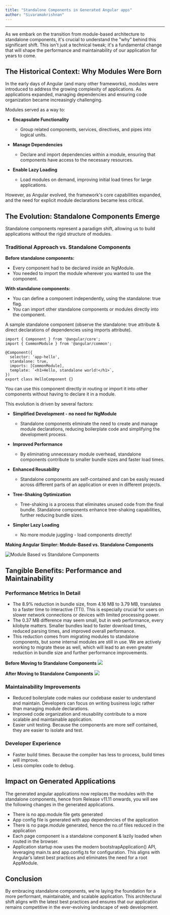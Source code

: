 ```yaml
---
title: "Standalone Components in Generated Angular apps"
author: "Sivaramakrishnan"
---
```

---

As we embark on the transition from module-based architecture to standalone components, it's crucial to understand the "why" behind this significant shift. This isn't just a technical tweak; it's a fundamental change that will shape the performance and maintainability of our application for years to come.

<!-- truncate -->

## The Historical Context: Why Modules Were Born

In the early days of Angular (and many other frameworks), modules were introduced to address the growing complexity of applications. As applications expanded, managing dependencies and ensuring code organization became increasingly challenging. 

Modules served as a way to:

- **Encapsulate Functionality** 
  - Group related components, services, directives, and pipes into logical units.


- **Manage Dependencies**
  - Declare and import dependencies within a module, ensuring that components have access to the necessary resources.

- **Enable Lazy Loading**
  - Load modules on demand, improving initial load times for large applications.


However, as Angular evolved, the framework's core capabilities expanded, and the need for explicit module declarations became less critical.

## The Evolution: Standalone Components Emerge

Standalone components represent a paradigm shift, allowing us to build applications without the rigid structure of modules.

### Traditional Approach vs. Standalone Components

**Before standalone components:**

- Every component had to be declared inside an NgModule.
- You needed to import the module wherever you wanted to use the component.

**With standalone components:**

- You can define a component independently, using the standalone: true flag.
- You can import other standalone components or modules directly into the component.

A sample standalone component (observe the standalone: true attribute & direct declarations of dependencies using imports attribute). 

```
import { Component } from '@angular/core';
import { CommonModule } from '@angular/common';

@Component({
  selector: 'app-hello',
  standalone: true,
  imports: [CommonModule],
  template: `<h1>Hello, standalone world!</h1>`,
})
export class HelloComponent {}
```

You can use this component directly in routing or import it into other components without having to declare it in a module.

This evolution is driven by several factors:

- **Simplified Development - no need for NgModule**
  - Standalone components eliminate the need to create and manage module declarations, reducing boilerplate code and simplifying the development process.


- **Improved Performance**
  - By eliminating unnecessary module overhead, standalone components contribute to smaller bundle sizes and faster load times.

- **Enhanced Reusability**
  - Standalone components are self-contained and can be easily reused across different parts of an application or even in different projects.

- **Tree-Shaking Optimization**
  - Tree-shaking is a process that eliminates unused code from the final bundle. Standalone components enhance tree-shaking capabilities, further reducing bundle sizes.

- **Simpler Lazy Loading**
  - No more module juggling - load components directly!

**Making Angular Simpler: Module-Based vs. Standalone Components** 

![Module Based vs Standalone Components](/learn/assets/module-based-vs-standalone-components.png)

## Tangible Benefits: Performance and Maintainability

### Performance Metrics In Detail

- The 8.9% reduction in bundle size, from 4.16 MB to 3.79 MB, translates to a faster time to interactive (TTI). This is especially crucial for users on slower network connections or devices with limited processing power.
- The 0.37 MB difference may seem small, but in web performance, every kilobyte matters. Smaller bundles lead to faster download times, reduced parsing times, and improved overall performance.
- This reduction comes from migrating modules to standalone components, but some internal modules are still in use. We are actively working to migrate these as well, which will lead to an even greater reduction in bundle size and further performance improvements.

**Before Moving to Standalone Components**
![](/learn/assets/bundle-size-before.png)

**After Moving to Standalone Components**
![](/learn/assets/bundle-size-after.png)

### Maintainability Improvements

- Reduced boilerplate code makes our codebase easier to understand and maintain. Developers can focus on writing business logic rather than managing module declarations.
- Improved code organization and reusability contribute to a more scalable and maintainable application.
- Easier unit testing. Because the components are more self contained, they are easier to isolate and test.

### Developer Experience

- Faster build times. Because the compiler has less to process, build times will improve.
- Less complex code to debug.

## Impact on Generated Applications
The generated angular applications now replaces the modules with the standalone components, hence from Release v11.11 onwards, you will see the following changes in the generated applications.

- There is no app.module file gets generated
- App config file is generated with app dependencies of the application
- There is no page.module generated, hence the no.of files reduced in the application
- Each page component is a standalone component & lazily loaded when routed in the browser.
- Application startup now uses the modern bootstrapApplication() API, leveraging main.ts and app.config.ts for configuration. This aligns with Angular’s latest best practices and eliminates the need for a root AppModule.

## Conclusion
By embracing standalone components, we're laying the foundation for a more performant, maintainable, and scalable application. This architectural shift aligns with the latest best practices and ensures that our application remains competitive in the ever-evolving landscape of web development.

